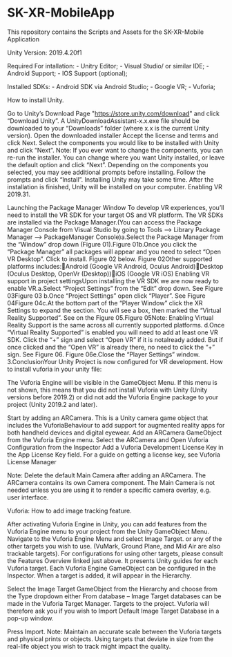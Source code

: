 # SK-XR-MobileApp
This repository contains the Scripts and Assets for the SK-XR-Mobile Application

Unity Version: 2019.4.20f1

Required For intallation:
            - Unitry Editor;
            - Visual Studio/ or similar IDE;
            - Android Support;
            - IOS Support (optional);

Installed SDKs:
            - Android SDK via Android Studio;
            - Google VR;
            - Vuforia;

How to install Unity.

Go to Unity’s Download Page "https://store.unity.com/download" and click “Download Unity”. A UnityDownloadAssistant-x.x.exe file should be downloaded to your “Downloads” folder (where x.x is the current Unity version).
Open the downloaded installer
Accept the license and terms and click Next.
Select the components you would like to be installed with Unity and click “Next”. Note: If you ever want to change the components, you can re-run the installer.
You can change where you want Unity installed, or leave the default option and click “Next”.
Depending on the components you selected, you may see additional prompts before installing. Follow the prompts and click “Install”. Installing Unity may take some time. After the installation is finished, Unity will be installed on your computer.
Enabling VR 2019.31.

Launching the Package Manager Window To develop VR experiences, you’ll need to install the VR SDK for your target OS and VR platform. The VR SDKs are installed via the Package Manager.(You can access the Package Manager Console from Visual Studio by going to Tools --> Library Package Manager --> PackageManager Console)a.Select the Package Manager from the “Window” drop down (Figure 01).Figure 01b.Once you click the “Package Manager” all packages will appear and you need to select “Open VR Desktop”. Click to install. Figure 02 below. Figure 02Other supported platforms includes:Android (Google VR Android, Oculus Android)Desktop (Oculus Desktop, OpenVr (Desktop))iOS (Google VR iOS)
Enabling VR support in project settingsUpon installing the VR SDK we are now ready to enable VR.a.Select “Project Settings” from the “Edit” drop down. See Figure 03Figure 03 b.Once “Project Settings” open click “Player”. See Figure 04Figure 04c.At the bottom part of the “Player Window” click the XR Settings to expand the section. You will see a box, then marked the “Virtual Reality Supported”. See on the Figure 05.Figure 05Note: Enabling Virtual Reality Support is the same across all currently supported platforms. d.Once “Virtual Reality Supported” is enabled you will need to add at least one VR SDK. Click the “+” sign and select “Open VR” if it is notalready added. But if once clicked and the “Open VR” is already there, no need to click the “+” sign. See Figure 06. Figure 06e.Close the “Player Settings” window. 3.ConclusionYour Unity Project is now configured for VR development.
How to install vuforia in your unity file:

The Vuforia Engine will be visible in the GameObject Menu.
If this menu is not shown, this means that you did not install Vuforia with Unity (Unity versions before 2019.2) or did not add the Vuforia Engine package to your project (Unity 2019.2 and later).

Start by adding an ARCamera. This is a Unity camera game object that includes the VuforiaBehaviour to add support for augmented reality apps for both handheld devices and digital eyewear.
Add an ARCamera GameObject from the Vuforia Engine menu. Select the ARCamera and Open Vuforia Configuration from the Inspector Add a Vuforia Development License Key in the App License Key field. For a guide on getting a license key, see Vuforia License Manager

Note: Delete the default Main Camera after adding an ARCamera. The ARCamera contains its own Camera component. The Main Camera is not needed unless you are using it to render a specific camera overlay, e.g. user interface.

Vuforia: How to add image tracking feature.

After activating Vuforia Engine in Unity, you can add features from the Vuforia Engine menu to your project from the Unity GameObject Menu.
Navigate to the Vuforia Engine Menu and select Image Target. or any of the other targets you wish to use. (VuMark, Ground Plane, and Mid Air are also trackable targets). For configurations for using other targets, please consult the Features Overview linked just above. It presents Unity guides for each Vuforia target.
Each Vuforia Engine GameObject can be configured in the Inspector. When a target is added, it will appear in the Hierarchy.

Select the Image Target GameObject from the Hierarchy and choose from the Type dropdown either From database – Image Target databases can be made in the Vuforia Target Manager. Targets to the project. Vuforia will therefore ask you if you wish to Import Default Image Target Database in a pop-up window.

Press Import. Note: Maintain an accurate scale between the Vuforia targets and physical prints or objects. Using targets that deviate in size from the real-life object you wish to track might impact the quality.
